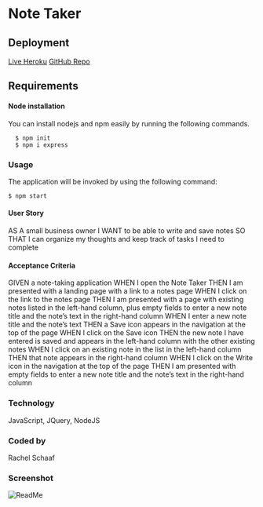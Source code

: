 # Note Taker

## Deployment
[Live Heroku](https://pure-hamlet-23274.herokuapp.com/)
[GitHub Repo](https://github.com/RaeSii/scribe.git)


## Requirements

#### Node installation

  You can install nodejs and npm easily by running the following commands.

      $ npm init
      $ npm i express

### Usage

  The application will be invoked by using the following command:
	
	$ npm start

#### User Story
AS A small business owner
I WANT to be able to write and save notes
SO THAT I can organize my thoughts and keep track of tasks I need to complete

#### Acceptance Criteria
GIVEN a note-taking application
WHEN I open the Note Taker
THEN I am presented with a landing page with a link to a notes page
WHEN I click on the link to the notes page
THEN I am presented with a page with existing notes listed in the left-hand column, plus empty fields to enter a new note title and the note’s text in the right-hand column
WHEN I enter a new note title and the note’s text
THEN a Save icon appears in the navigation at the top of the page
WHEN I click on the Save icon
THEN the new note I have entered is saved and appears in the left-hand column with the other existing notes
WHEN I click on an existing note in the list in the left-hand column
THEN that note appears in the right-hand column
WHEN I click on the Write icon in the navigation at the top of the page
THEN I am presented with empty fields to enter a new note title and the note’s text in the right-hand column

### Technology
JavaScript, JQuery, NodeJS

### Coded by
Rachel Schaaf

### Screenshot
![ReadMe]()
